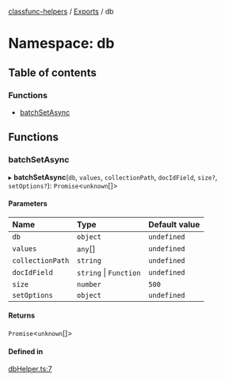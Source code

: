 [classfunc-helpers](../README.md) / [Exports](../modules.md) / db

# Namespace: db

## Table of contents

### Functions

- [batchSetAsync](db.md#batchsetasync)

## Functions

### batchSetAsync

▸ **batchSetAsync**(`db`, `values`, `collectionPath`, `docIdField`, `size?`, `setOptions?`): `Promise`<`unknown`[]\>

#### Parameters

| Name | Type | Default value |
| :------ | :------ | :------ |
| `db` | `object` | `undefined` |
| `values` | `any`[] | `undefined` |
| `collectionPath` | `string` | `undefined` |
| `docIdField` | `string` \| `Function` | `undefined` |
| `size` | `number` | `500` |
| `setOptions` | `object` | `undefined` |

#### Returns

`Promise`<`unknown`[]\>

#### Defined in

[dbHelper.ts:7](https://github.com/ClassFunc/classfunc-helpers/blob/ef329c0/src/dbHelper.ts#L7)
